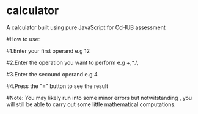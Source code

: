 # calculator
A calculator built using pure JavaScript for CcHUB assessment

#How to use:

#1.Enter your first operand e.g 12

#2.Enter the operation you want to perform e.g +,*,/,

#3.Enter the secound operand e.g 4

#4.Press the "=" button to see the result


#Note: You may likely run into some minor errors but notwitstanding , you will still be able to carry out some little mathematical computations.
